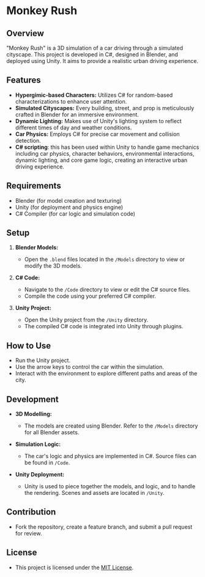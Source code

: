 # Monkey Rush

## Overview
"Monkey Rush" is a 3D simulation of a car driving through a simulated cityscape. This project is developed in C#, designed in Blender, and deployed using Unity. It aims to provide a realistic urban driving experience.

## Features
- **Hypergimic-based Characters:** Utilizes C# for random-based characterizations to enhance user attention.
- **Simulated Cityscapes:** Every building, street, and prop is meticulously crafted in Blender for an immersive environment.
- **Dynamic Lighting:** Makes use of Unity's lighting system to reflect different times of day and weather conditions.
- **Car Physics:** Employs C# for precise car movement and collision detection.
- **C# scripting**: this has been used within Unity to handle game mechanics including car physics, character behaviors, environmental interactions, dynamic lighting, and core game logic, creating an interactive urban driving experience.

## Requirements
- Blender (for model creation and texturing)
- Unity (for deployment and physics engine)
- C# Compiler (for car logic and simulation code)

## Setup
1. **Blender Models:**
   - Open the `.blend` files located in the `/Models` directory to view or modify the 3D models.

2. **C# Code:**
   - Navigate to the `/Code` directory to view or edit the C# source files.
   - Compile the code using your preferred C# compiler.

3. **Unity Project:**
   - Open the Unity project from the `/Unity` directory.
   - The compiled C# code is integrated into Unity through plugins.

## How to Use
- Run the Unity project.
- Use the arrow keys to control the car within the simulation.
- Interact with the environment to explore different paths and areas of the city.

## Development
- **3D Modelling:**
  - The models are created using Blender. Refer to the `/Models` directory for all Blender assets.

- **Simulation Logic:**
  - The car's logic and physics are implemented in C#. Source files can be found in `/Code`.

- **Unity Deployment:**
  - Unity is used to piece together the models, and logic, and to handle the rendering. Scenes and assets are located in `/Unity`.

## Contribution
- Fork the repository, create a feature branch, and submit a pull request for review.

## License
- This project is licensed under the [MIT License](LICENSE.md).



